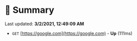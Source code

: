 # 📖 Summary
Last updated: **3/2/2021, 12:49:09 AM**

- `GET` [https://google.com](https://google.com) - **Up** (111ms)
